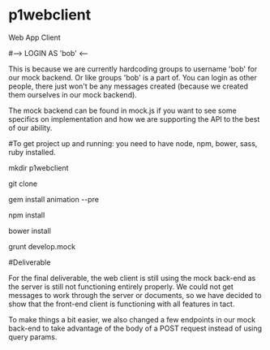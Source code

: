 p1webclient
===========
Web App Client 

#--> LOGIN AS 'bob' <--

This is because we are currently hardcoding groups to username 'bob' for our mock backend. Or like groups 'bob' is a part of. You can login as other people, there just won't be any messages created (because we created them ourselves in our mock backend).

The mock backend can be found in mock.js if you want to see some specifics on implementation and how we are supporting the API to the best of our ability.

#To get project up and running:
you need to have node, npm, bower, sass, ruby installed.

mkdir p1webclient

git clone

gem install animation --pre

npm install

bower install

grunt develop.mock


#Deliverable

For the final deliverable, the web client is still using the mock back-end as the server is still not functioning entirely properly. We could not get messages to work through the server or documents, so we have decided to show that the front-end client is functioning with all features in tact.

To make things a bit easier, we also changed a few endpoints in our mock back-end to take advantage of the body of a POST request instead of using query params.
